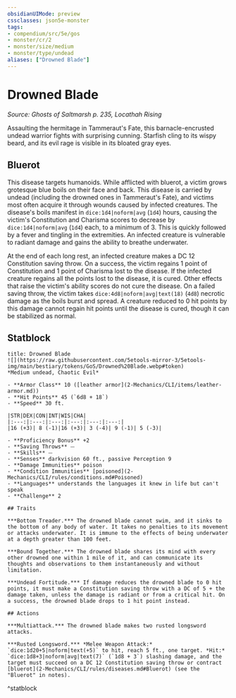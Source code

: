 ```yaml
---
obsidianUIMode: preview
cssclasses: json5e-monster
tags:
- compendium/src/5e/gos
- monster/cr/2
- monster/size/medium
- monster/type/undead
aliases: ["Drowned Blade"]
---
```

# Drowned Blade
*Source: Ghosts of Saltmarsh p. 235, Locathah Rising*  

Assaulting the hermitage in Tammeraut's Fate, this barnacle-encrusted undead warrior fights with surprising cunning. Starfish cling to its wispy beard, and its evil rage is visible in its bloated gray eyes.

## Bluerot

This disease targets humanoids. While afflicted with bluerot, a victim grows grotesque blue boils on their face and back. This disease is carried by undead (including the drowned ones in Tammeraut's Fate), and victims most often acquire it through wounds caused by infected creatures. The disease's boils manifest in `dice:1d4|noform|avg` (`1d4`) hours, causing the victim's Constitution and Charisma scores to decrease by `dice:1d4|noform|avg` (`1d4`) each, to a minimum of 3. This is quickly followed by a fever and tingling in the extremities. An infected creature is vulnerable to radiant damage and gains the ability to breathe underwater.

At the end of each long rest, an infected creature makes a DC 12 Constitution saving throw. On a success, the victim regains 1 point of Constitution and 1 point of Charisma lost to the disease. If the infected creature regains all the points lost to the disease, it is cured. Other effects that raise the victim's ability scores do not cure the disease. On a failed saving throw, the victim takes `dice:4d8|noform|avg|text(18)` (`4d8`) necrotic damage as the boils burst and spread. A creature reduced to 0 hit points by this damage cannot regain hit points until the disease is cured, though it can be stabilized as normal.

## Statblock

```ad-statblock
title: Drowned Blade
![](https://raw.githubusercontent.com/5etools-mirror-3/5etools-img/main/bestiary/tokens/GoS/Drowned%20Blade.webp#token)
*Medium undead, Chaotic Evil*

- **Armor Class** 10 ([leather armor](2-Mechanics/CLI/items/leather-armor.md))
- **Hit Points** 45 (`6d8 + 18`)
- **Speed** 30 ft.

|STR|DEX|CON|INT|WIS|CHA|
|:---:|:---:|:---:|:---:|:---:|:---:|
|16 (+3)| 8 (-1)|16 (+3)| 3 (-4)| 9 (-1)| 5 (-3)|

- **Proficiency Bonus** +2
- **Saving Throws** ⏤
- **Skills** ⏤
- **Senses** darkvision 60 ft., passive Perception 9
- **Damage Immunities** poison
- **Condition Immunities** [poisoned](2-Mechanics/CLI/rules/conditions.md#Poisoned)
- **Languages** understands the languages it knew in life but can't speak
- **Challenge** 2

## Traits

***Bottom Treader.*** The drowned blade cannot swim, and it sinks to the bottom of any body of water. It takes no penalties to its movement or attacks underwater. It is immune to the effects of being underwater at a depth greater than 100 feet.

***Bound Together.*** The drowned blade shares its mind with every other drowned one within 1 mile of it, and can communicate its thoughts and observations to them instantaneously and without limitation.

***Undead Fortitude.*** If damage reduces the drowned blade to 0 hit points, it must make a Constitution saving throw with a DC of 5 + the damage taken, unless the damage is radiant or from a critical hit. On a success, the drowned blade drops to 1 hit point instead.

## Actions

***Multiattack.*** The drowned blade makes two rusted longsword attacks.

***Rusted Longsword.*** *Melee Weapon Attack:* `dice:1d20+5|noform|text(+5)` to hit, reach 5 ft., one target. *Hit:* `dice:1d8+3|noform|avg|text(7)` (`1d8 + 3`) slashing damage, and the target must succeed on a DC 12 Constitution saving throw or contract [bluerot](2-Mechanics/CLI/rules/diseases.md#Bluerot) (see the "Bluerot" in notes).
```
^statblock